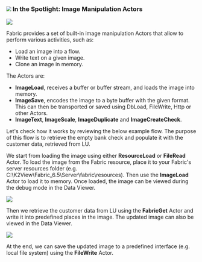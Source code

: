 ### <img src="images/spotlight.png" style="zoom:80%;" /> In the Spotlight: Image Manipulation Actors

![](images/image_manip_1.PNG)

Fabric provides a set of built-in image manipulation Actors that allow to perform various activities, such as:

- Load an image into a flow.
- Write text on a given image.
- Clone an image in memory.

The Actors are:

* **ImageLoad**, receives a buffer or buffer stream, and loads the image into memory.
* **ImageSave**, encodes the image to a byte buffer with the given format. This can then be transported or saved using DbLoad, FileWrite, Http or other Actors.
* **ImageText**, **ImageScale**, **ImageDuplicate** and **ImageCreateCheck**.

Let's check how it works by reviewing the below example flow. The purpose of this flow is to retrieve the empty bank check and populate it with the customer data, retrieved from LU.

We start from loading the image using either **ResourceLoad** or **FileRead** Actor. To load the image from the Fabric resource, place it to your Fabric's server resources folder (e.g. C:\K2View\Fabric_6.5\Server\fabric\resources). Then use the **ImageLoad** Actor to load it to memory. Once loaded, the image can be viewed during the debug mode in the Data Viewer.

![](images/image_manip_2.PNG)

Then we retrieve the customer data from LU using the **FabricGet** Actor and write it into predefined places in the image. The updated image can also be viewed in the Data Viewer.

![](images/image_manip_3.PNG)

At the end, we can save the updated image to a predefined interface (e.g. local file system) using the **FileWrite** Actor.


